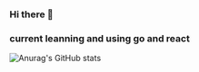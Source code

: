 ### Hi there 👋
### current leanning and using go and react
![Anurag's GitHub stats](https://github-readme-stats.vercel.app/api?username=akazwz&show_icons=true&theme=dark)
